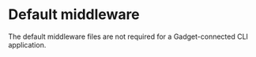 # Default middleware

The default middleware files are not required for a Gadget-connected CLI application.
